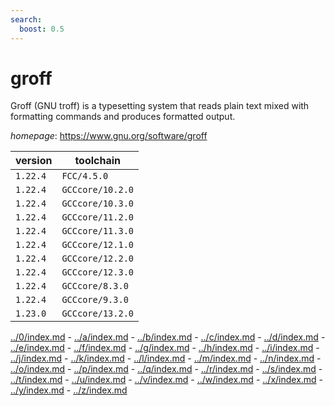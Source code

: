 ```yaml
---
search:
  boost: 0.5
---
```

# groff

Groff (GNU troff) is a typesetting system that reads plain text mixed with formatting commands  and produces formatted output.

*homepage*: <https://www.gnu.org/software/groff>

version | toolchain
--------|----------
``1.22.4`` | ``FCC/4.5.0``
``1.22.4`` | ``GCCcore/10.2.0``
``1.22.4`` | ``GCCcore/10.3.0``
``1.22.4`` | ``GCCcore/11.2.0``
``1.22.4`` | ``GCCcore/11.3.0``
``1.22.4`` | ``GCCcore/12.1.0``
``1.22.4`` | ``GCCcore/12.2.0``
``1.22.4`` | ``GCCcore/12.3.0``
``1.22.4`` | ``GCCcore/8.3.0``
``1.22.4`` | ``GCCcore/9.3.0``
``1.23.0`` | ``GCCcore/13.2.0``

[../0/index.md](0) - [../a/index.md](a) - [../b/index.md](b) - [../c/index.md](c) - [../d/index.md](d) - [../e/index.md](e) - [../f/index.md](f) - [../g/index.md](g) - [../h/index.md](h) - [../i/index.md](i) - [../j/index.md](j) - [../k/index.md](k) - [../l/index.md](l) - [../m/index.md](m) - [../n/index.md](n) - [../o/index.md](o) - [../p/index.md](p) - [../q/index.md](q) - [../r/index.md](r) - [../s/index.md](s) - [../t/index.md](t) - [../u/index.md](u) - [../v/index.md](v) - [../w/index.md](w) - [../x/index.md](x) - [../y/index.md](y) - [../z/index.md](z)

